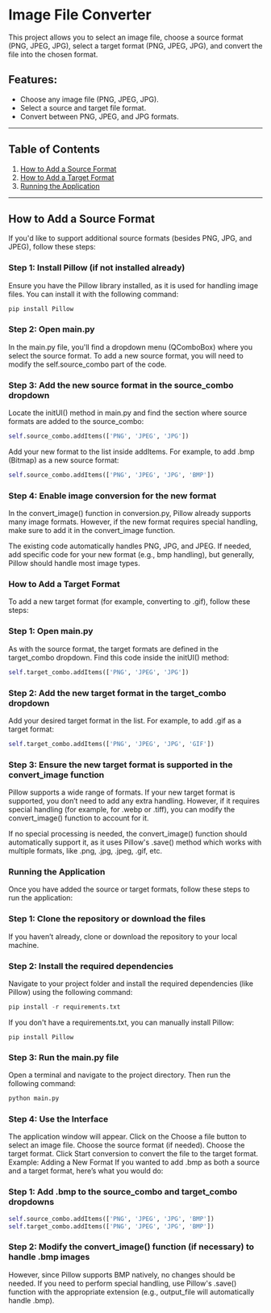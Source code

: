 # Image File Converter

This project allows you to select an image file, choose a source format (PNG, JPEG, JPG), select a target format (PNG, JPEG, JPG), and convert the file into the chosen format.

## Features:
- Choose any image file (PNG, JPEG, JPG).
- Select a source and target file format.
- Convert between PNG, JPEG, and JPG formats.

---

## Table of Contents
1. [How to Add a Source Format](#how-to-add-a-source-format)
2. [How to Add a Target Format](#how-to-add-a-target-format)
3. [Running the Application](#running-the-application)

---

## How to Add a Source Format

If you'd like to support additional source formats (besides PNG, JPG, and JPEG), follow these steps:

### Step 1: Install Pillow (if not installed already)

Ensure you have the Pillow library installed, as it is used for handling image files. You can install it with the following command:

```bash
pip install Pillow
```
### Step 2: Open main.py
In the main.py file, you'll find a dropdown menu (QComboBox) where you select the source format. To add a new source format, you will need to modify the self.source_combo part of the code.

### Step 3: Add the new source format in the source_combo dropdown
Locate the initUI() method in main.py and find the section where source formats are added to the source_combo:

```python
self.source_combo.addItems(['PNG', 'JPEG', 'JPG'])
```
Add your new format to the list inside addItems. For example, to add .bmp (Bitmap) as a new source format:

```python
self.source_combo.addItems(['PNG', 'JPEG', 'JPG', 'BMP'])
```

### Step 4: Enable image conversion for the new format
In the convert_image() function in conversion.py, Pillow already supports many image formats. However, if the new format requires special handling, make sure to add it in the convert_image function.

The existing code automatically handles PNG, JPG, and JPEG. If needed, add specific code for your new format (e.g., bmp handling), but generally, Pillow should handle most image types.

### How to Add a Target Format
To add a new target format (for example, converting to .gif), follow these steps:

### Step 1: Open main.py
As with the source format, the target formats are defined in the target_combo dropdown. Find this code inside the initUI() method:

```python
self.target_combo.addItems(['PNG', 'JPEG', 'JPG'])
```

### Step 2: Add the new target format in the target_combo dropdown
Add your desired target format in the list. For example, to add .gif as a target format:

```python
self.target_combo.addItems(['PNG', 'JPEG', 'JPG', 'GIF'])
```
###  Step 3: Ensure the new target format is supported in the convert_image function
Pillow supports a wide range of formats. If your new target format is supported, you don’t need to add any extra handling. However, if it requires special handling (for example, for .webp or .tiff), you can modify the convert_image() function to account for it.

If no special processing is needed, the convert_image() function should automatically support it, as it uses Pillow's .save() method which works with multiple formats, like .png, .jpg, .jpeg, .gif, etc.

### Running the Application
Once you have added the source or target formats, follow these steps to run the application:

### Step 1: Clone the repository or download the files
If you haven’t already, clone or download the repository to your local machine.

### Step 2: Install the required dependencies
Navigate to your project folder and install the required dependencies (like Pillow) using the following command:

```python
pip install -r requirements.txt
```
If you don't have a requirements.txt, you can manually install Pillow:

```
pip install Pillow
```

### Step 3: Run the main.py file
Open a terminal and navigate to the project directory. Then run the following command:

```bash
python main.py
```

### Step 4: Use the Interface
The application window will appear. Click on the Choose a file button to select an image file.
Choose the source format (if needed).
Choose the target format.
Click Start conversion to convert the file to the target format.
Example: Adding a New Format
If you wanted to add .bmp as both a source and a target format, here’s what you would do:

### Step 1: Add .bmp to the source_combo and target_combo dropdowns
```python
self.source_combo.addItems(['PNG', 'JPEG', 'JPG', 'BMP'])
self.target_combo.addItems(['PNG', 'JPEG', 'JPG', 'BMP'])
```
### Step 2: Modify the convert_image() function (if necessary) to handle .bmp images
However, since Pillow supports BMP natively, no changes should be needed. If you need to perform special handling, use Pillow's .save() function with the appropriate extension (e.g., output_file will automatically handle .bmp).

